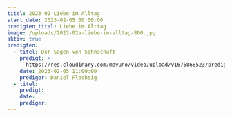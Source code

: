 ```yaml
---
titel: 2023 02 Liebe im Alltag
start_date: 2023-02-05 00:00:00
predigten_titel: Liebe im Alttag
image: /uploads/2023-02a-liebe-im-alltag-800.jpg
aktiv: true
predigten:
  - titel: Der Segen von Sohnschaft
    predigt: >-
      https://res.cloudinary.com/mavuno/video/upload/v1675868523/predigten/2023-02%20Liebe%20im%20Alltag/2023-02-05_Predigt_Liebe_im_Alltag_1_-_Segen_von_Sohnschaft.mp3
    date: 2023-02-05 11:00:00
    prediger: Daniel Flechsig
  - titel:
    predigt:
    date:
    prediger:
---
```

